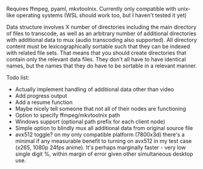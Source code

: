 Requires ffmpeg, pyaml, mkvtoolnix. Currently only compatible with unix-like operating systems (WSL should work too, but I haven't tested it yet)

Data structure involves X number of directories including the main directory of files to transcode, as well as an arbitrary number of additional directories with additional data to mux (audio transcoding also supported). All directory content must be lexicographically sortable such that they can be indexed with related file sets. That means that you should create directories that contain only the relevant data files. They don't all have to have identical names, but the names that they do have to be sortable in a relevant manner.

Todo list:

- Actually implement handling of additional data other than video
- Add progress output
- Add a resume function
- Maybe nicely tell someone that not all of their nodes are functioning
- Option to specify ffmpeg/mkvtoolnix path
- Windows support (optional path prefix for each client node)
- Simple option to blindly mux all additional data from original source file
- avx512 toggle? on my only compatible platform (7800x3d) there's a minimal if any measurable benefit to turning on avx512 in my test case (x265, 1080p 24fps anime). It's perhaps marginally faster - very low single digit %, within margin of error given other simultaneous desktop use.